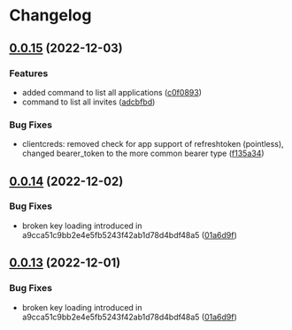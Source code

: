 # Changelog

## [0.0.15](https://github.com/eisenwinter/gotrxx/compare/0.0.14...0.0.15) (2022-12-03)


### Features

* added command to list all applications ([c0f0893](https://github.com/eisenwinter/gotrxx/commit/c0f0893e9fdc38a7cff60fa0bb8623d2ded704d7))
* command to list all invites ([adcbfbd](https://github.com/eisenwinter/gotrxx/commit/adcbfbdb9186edc45a8b257c8b297dcf848fe6eb))


### Bug Fixes

* clientcreds: removed check for app support of refreshtoken (pointless), changed bearer_token to the more common bearer type ([f135a34](https://github.com/eisenwinter/gotrxx/commit/f135a34403fb4a868c5f5b2bf2e8fd2f948ae019))

## [0.0.14](https://github.com/eisenwinter/gotrxx/compare/v0.0.13...0.0.14) (2022-12-02)


### Bug Fixes

* broken key loading introduced in a9cca51c9bb2e4e5fb5243f42ab1d78d4bdf48a5 ([01a6d9f](https://github.com/eisenwinter/gotrxx/commit/01a6d9fea266448e1de2fbb7f23fc4c3190319b8))

## [0.0.13](https://github.com/eisenwinter/gotrxx/compare/0.0.12...v0.0.13) (2022-12-01)


### Bug Fixes

* broken key loading introduced in a9cca51c9bb2e4e5fb5243f42ab1d78d4bdf48a5 ([01a6d9f](https://github.com/eisenwinter/gotrxx/commit/01a6d9fea266448e1de2fbb7f23fc4c3190319b8))
